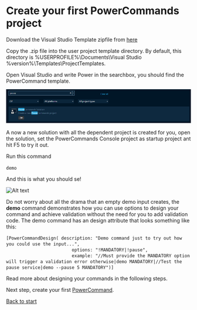 # Create your first PowerCommands project

Download the Visual Studio Template zipfile from [here](https://github.com/PowerCommands/PowerCommands2022/tree/main/Templates)

Copy the .zip file into the user project template directory. By default, this directory is %USERPROFILE%\Documents\Visual Studio %version%\Templates\ProjectTemplates.

Open Visual Studio and write Power in the searchbox, you should find the PowerCommand template.

![Alt text](images/vs_new_solution.png?raw=true "Demo Command")

A now a new solution with all the dependent project is created for you, open the solution, set the PowerCommands Console project as startup project ant hit F5 to try it out. 

Run this command 

```demo```

And this is what you should se!

![Alt text](images/DemoCommand.png?raw=true "Demo Command")

Do not worry about all the drama that an empty demo input creates, the **demo** command demonstrates how you can use options to design your command and achieve validation without the need for you to add validation code.
The demo command has an design attribute that looks something like this:

```
[PowerCommandDesign( description: "Demo command just to try out how you could use the input...",
                         options: "!MANDATORY|!pause",
                         example: "//Must provide the MANDATORY option will trigger a validation error otherwise|demo MANDATORY|//Test the pause service|demo --pause 5 MANDATORY")]
```

Read more about designing your commands in the following steps.

Next step, create your first [PowerCommand](Create_new_command.md).

[Back to start](https://github.com/PowerCommands/PowerCommands2022/blob/main/Docs/README.md)